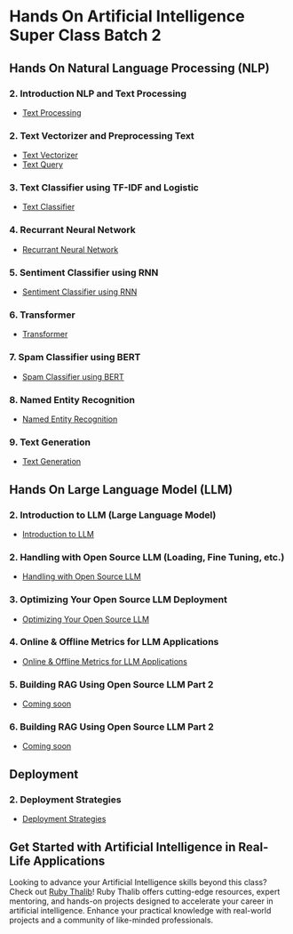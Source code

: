 # Hands On Artificial Intelligence Super Class Batch 2

## Hands On Natural Language Processing (NLP)

### 2. Introduction NLP and Text Processing
<ul>
<li><a href="https://github.com/Muhammad-Ikhwan-Fathulloh/Artificial-Intelligence-Super-Class-Batch-2/tree/main/Text_Preprocessing">Text Processing</a></li>
</ul>

### 2. Text Vectorizer and Preprocessing Text
<ul>
<li><a href="https://github.com/Muhammad-Ikhwan-Fathulloh/Artificial-Intelligence-Super-Class-Batch-2/tree/main/Text_Vectorizer">Text Vectorizer</a></li>
<li><a href="https://github.com/Muhammad-Ikhwan-Fathulloh/Artificial-Intelligence-Super-Class-Batch-2/tree/main/Text_Query">Text Query</a></li>
</ul>

### 3. Text Classifier using TF-IDF and Logistic
<ul>
<li><a href="https://github.com/Muhammad-Ikhwan-Fathulloh/Artificial-Intelligence-Super-Class-Batch-2/tree/main/Text_Classifier">Text Classifier</a></li>
</ul>

### 4. Recurrant Neural Network
<ul>
<li><a href="https://github.com/Muhammad-Ikhwan-Fathulloh/Artificial-Intelligence-Super-Class-Batch-2/tree/main/RNN">Recurrant Neural Network</a></li>
</ul>

### 5. Sentiment Classifier using RNN
<ul>
<li><a href="https://github.com/Muhammad-Ikhwan-Fathulloh/Artificial-Intelligence-Super-Class-Batch-2/tree/main/Sentiment_Classifier_RNN">Sentiment Classifier using RNN</a></li>
</ul>

### 6. Transformer
<ul>
<li><a href="https://github.com/Muhammad-Ikhwan-Fathulloh/Artificial-Intelligence-Super-Class-Batch-2/tree/main/Transformer">Transformer</a></li>
</ul>

### 7. Spam Classifier using BERT
<ul>
<li><a href="https://github.com/Muhammad-Ikhwan-Fathulloh/Artificial-Intelligence-Super-Class-Batch-2/tree/main/Spam_Classifier_Bert">Spam Classifier using BERT</a></li>
</ul>

### 8. Named Entity Recognition
<ul>
<li><a href="https://github.com/Muhammad-Ikhwan-Fathulloh/Artificial-Intelligence-Super-Class-Batch-2/tree/main/Named_Entity_Recognition">Named Entity Recognition</a></li>
</ul>

### 9. Text Generation
<ul>
<li><a href="https://github.com/Muhammad-Ikhwan-Fathulloh/Artificial-Intelligence-Super-Class-Batch-2/tree/main/Text_Generation">Text Generation</a></li>
</ul>

## Hands On Large Language Model (LLM)

### 2. Introduction to LLM (Large Language Model)
<ul>
<li><a href="https://github.com/Muhammad-Ikhwan-Fathulloh/Artificial-Intelligence-Super-Class-Batch-2/tree/main/Introduction_LLM">Introduction to LLM</a></li>
</ul>

### 2. Handling with Open Source LLM (Loading, Fine Tuning, etc.)
<ul>
<li><a href="https://github.com/Muhammad-Ikhwan-Fathulloh/Artificial-Intelligence-Super-Class-Batch-2/tree/main/Handling_Open_Source_LLM">Handling with Open Source LLM</a></li>
</ul>

### 3. Optimizing Your Open Source LLM Deployment
<ul>
<li><a href="https://github.com/Muhammad-Ikhwan-Fathulloh/Artificial-Intelligence-Super-Class-Batch-2/tree/main/Optimizing_Open_Source_LLM">Optimizing Your Open Source LLM</a></li>
</ul>

### 4. Online & Offline Metrics for LLM Applications
<ul>
<li><a href="https://github.com/Muhammad-Ikhwan-Fathulloh/Artificial-Intelligence-Super-Class-Batch-2/tree/main/Online_Offline_Metrics">Online & Offline Metrics for LLM Applications</a></li>
</ul>

### 5. Building RAG Using Open Source LLM Part 2
<ul>
<li><a href="">Coming soon</a></li>
</ul>

### 6. Building RAG Using Open Source LLM Part 2
<ul>
<li><a href="">Coming soon</a></li>
</ul>

## Deployment

### 2. Deployment Strategies
<ul>
<li><a href="https://github.com/Muhammad-Ikhwan-Fathulloh/Model-Sentiment-Analysis-Google-Cloud-Deployment">Deployment Strategies</a></li>
</ul>

## Get Started with Artificial Intelligence in Real-Life Applications
Looking to advance your Artificial Intelligence skills beyond this class? Check out [Ruby Thalib](https://www.rubythalib.ai/)! Ruby Thalib offers cutting-edge resources, expert mentoring, and hands-on projects designed to accelerate your career in artificial intelligence. Enhance your practical knowledge with real-world projects and a community of like-minded professionals.
